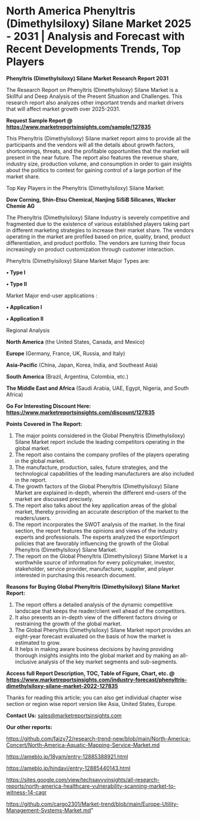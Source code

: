 # North America Phenyltris (Dimethylsiloxy) Silane Market 2025 - 2031 | Analysis and Forecast with Recent Developments Trends, Top Players

<strong>Phenyltris (Dimethylsiloxy) Silane Market Research Report 2031</strong>

The Research Report on Phenyltris (Dimethylsiloxy) Silane Market is a Skillful and Deep Analysis of the Present Situation and Challenges. This research report also analyzes other important trends and market drivers that will affect market growth over 2025-2031.

<strong>Request Sample Report @ <a href=https://www.marketreportsinsights.com/sample/127835>https://www.marketreportsinsights.com/sample/127835</a></strong>

This Phenyltris (Dimethylsiloxy) Silane market report aims to provide all the participants and the vendors will all the details about growth factors, shortcomings, threats, and the profitable opportunities that the market will present in the near future. The report also features the revenue share, industry size, production volume, and consumption in order to gain insights about the politics to contest for gaining control of a large portion of the market share.

Top Key Players in the Phenyltris (Dimethylsiloxy) Silane Market:

<strong>Dow Corning, Shin-Etsu Chemical, Nanjing SiSiB Silicanes, Wacker Chemie AG</strong>

The Phenyltris (Dimethylsiloxy) Silane Industry is severely competitive and fragmented due to the existence of various established players taking part in different marketing strategies to increase their market share. The vendors operating in the market are profiled based on price, quality, brand, product differentiation, and product portfolio. The vendors are turning their focus increasingly on product customization through customer interaction.

Phenyltris (Dimethylsiloxy) Silane Market Major Types are:

<strong>• Type I

• Type II</strong>

Market Major end-user applications :

<strong>• Application I

• Application II</strong>

Regional Analysis

</u><strong><b>North America</b></strong> (the United States, Canada, and Mexico)

<strong><b>Europe </b></strong>(Germany, France, UK, Russia, and Italy)

<strong><b>Asia-Pacific</b></strong> (China, Japan, Korea, India, and Southeast Asia)

<strong><b>South America</b></strong> (Brazil, Argentina, Colombia, etc.)

<strong><b>The Middle East and Africa</b></strong> (Saudi Arabia, UAE, Egypt, Nigeria, and South Africa)

<strong>Go For Interesting Discount Here: <a href=https://www.marketreportsinsights.com/discount/127835>https://www.marketreportsinsights.com/discount/127835</a></strong>

<strong>Points Covered in The Report:</strong>
<ol>
  <li>The major points considered in the Global Phenyltris (Dimethylsiloxy) Silane Market report include the leading competitors operating in the global market.</li>
  <li>The report also contains the company profiles of the players operating in the global market.</li>
  <li>The manufacture, production, sales, future strategies, and the technological capabilities of the leading manufacturers are also included in the report.</li>
  <li>The growth factors of the Global Phenyltris (Dimethylsiloxy) Silane Market are explained in-depth, wherein the different end-users of the market are discussed precisely.</li>
  <li>The report also talks about the key application areas of the global market, thereby providing an accurate description of the market to the readers/users.</li>
  <li>The report incorporates the SWOT analysis of the market. In the final section, the report features the opinions and views of the industry experts and professionals. The experts analyzed the export/import policies that are favorably influencing the growth of the Global Phenyltris (Dimethylsiloxy) Silane Market.</li>
  <li>The report on the Global Phenyltris (Dimethylsiloxy) Silane Market is a worthwhile source of information for every policymaker, investor, stakeholder, service provider, manufacturer, supplier, and player interested in purchasing this research document.</li>
</ol>
<strong>Reasons for Buying Global Phenyltris (Dimethylsiloxy) Silane Market Report:</strong>

<ol>
  <li>The report offers a detailed analysis of the dynamic competitive landscape that keeps the reader/client well ahead of the competitors.</li>
  <li>It also presents an in-depth view of the different factors driving or restraining the growth of the global market.</li>
  <li>The Global Phenyltris (Dimethylsiloxy) Silane Market report provides an eight-year forecast evaluated on the basis of how the market is estimated to grow.</li>
  <li>It helps in making aware business decisions by having providing thorough insights insights into the global market and by making an all-inclusive analysis of the key market segments and sub-segments.</li>
</ol>
<strong>Access full Report Description, TOC, Table of Figure, Chart, etc. @ <a href=https://www.marketreportsinsights.com/industry-forecast/phenyltris-dimethylsiloxy-silane-market-2022-127835>https://www.marketreportsinsights.com/industry-forecast/phenyltris-dimethylsiloxy-silane-market-2022-127835</a></strong>


Thanks for reading this article; you can also get individual chapter wise section or region wise report version like Asia, United States, Europe.

<strong>Contact Us:</strong>
sales@marketreportsinsights.com

<strong>Our other reports:</strong>

<a href=https://github.com/faizy72/research-trend-new/blob/main/North-America-Concert/North-America-Aquatic-Mapping-Service-Market.md>https://github.com/faizy72/research-trend-new/blob/main/North-America-Concert/North-America-Aquatic-Mapping-Service-Market.md</a>

<a href=https://ameblo.jp/18yam/entry-12885388921.html>https://ameblo.jp/18yam/entry-12885388921.html</a>

<a href=https://ameblo.jp/hindavi/entry-12885440143.html>https://ameblo.jp/hindavi/entry-12885440143.html</a>

<a href=https://sites.google.com/view/techsavvyinsights/all-research-reports/north-america-healthcare-vulnerability-scanning-market-to-witness-14-cagr>https://sites.google.com/view/techsavvyinsights/all-research-reports/north-america-healthcare-vulnerability-scanning-market-to-witness-14-cagr</a>

<a href=https://github.com/cargo2301/Market-trend/blob/main/Europe-Utility-Management-Systems-Market.md>https://github.com/cargo2301/Market-trend/blob/main/Europe-Utility-Management-Systems-Market.md</a>"
